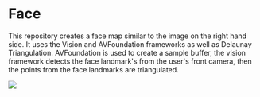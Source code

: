 # Face

This repository creates a face map similar to the image on the right hand side. It uses the Vision and AVFoundation frameworks as well as Delaunay Triangulation. AVFoundation is used to create a sample buffer, the vision framework detects the face landmark's from the user's front camera, then the points from the face landmarks are triangulated.

![](https://petapixel.com/assets/uploads/2016/06/facialrecognition_1.jpg)
